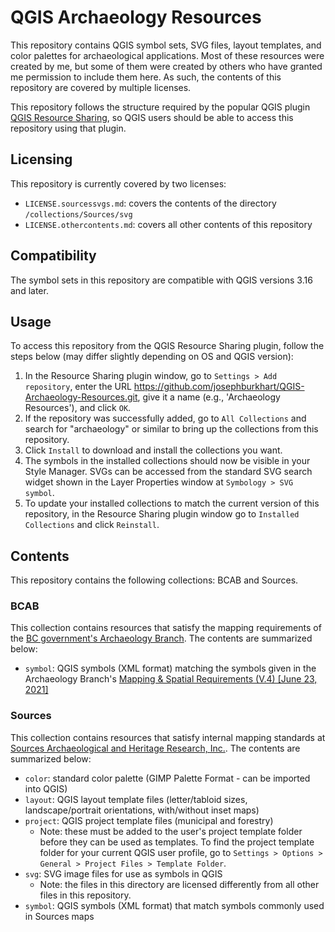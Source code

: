 # QGIS Archaeology Resources

This repository contains QGIS symbol sets, SVG files, layout templates, and color palettes for archaeological applications. Most of these resources were created by me, but some of them were created by others who have granted me permission to include them here. As such, the contents of this repository are covered by multiple licenses.

This repository follows the structure required by the popular QGIS plugin [QGIS Resource Sharing](https://plugins.qgis.org/plugins/qgis_resource_sharing/), so QGIS users should be able to access this repository using that plugin.

## Licensing
This repository is currently covered by two licenses:

- `LICENSE.sourcessvgs.md`:  covers the contents of the directory `/collections/Sources/svg`
- `LICENSE.othercontents.md`: covers all other contents of this repository

## Compatibility
The symbol sets in this repository are compatible with QGIS versions 3.16 and later.

## Usage
To access this repository from the QGIS Resource Sharing plugin, follow the steps below (may differ slightly depending on OS and QGIS version):

1. In the Resource Sharing plugin window, go to `Settings > Add repository`, enter the URL https://github.com/josephburkhart/QGIS-Archaeology-Resources.git, give it a name (e.g., 'Archaeology Resources'), and click `OK`.
2. If the repository was successfully added, go to `All Collections` and search for "archaeology" or similar to bring up the collections from this repository.
3. Click `Install` to download and install the collections you want.
4. The symbols in the installed collections should now be visible in your Style Manager. SVGs can be accessed from the standard SVG search widget shown in the Layer Properties window at `Symbology > SVG symbol`.
5. To update your installed collections to match the current version of this repository, in the Resource Sharing plugin window go to `Installed Collections` and click `Reinstall`.

## Contents
This repository contains the following collections: BCAB and Sources.

### BCAB
This collection contains resources that satisfy the mapping requirements of the [BC government's Archaeology Branch](https://www2.gov.bc.ca/gov/content/industry/natural-resource-use/archaeology). The contents are summarized below:

- `symbol`: QGIS symbols (XML format) matching the symbols given in the Archaeology Branch's [Mapping & Spatial Requirements (V.4) [June 23, 2021]](https://www2.gov.bc.ca/assets/gov/farming-natural-resources-and-industry/natural-resource-use/archaeology/forms-publications/mapping_and_spatial_requirements.pdf)

### Sources
This collection contains resources that satisfy internal mapping standards at [Sources Archaeological and Heritage Research, Inc.](www.sourcesarch.com). The contents are summarized below:

- `color`: standard color palette (GIMP Palette Format - can be imported into QGIS)
- `layout`: QGIS layout template files (letter/tabloid sizes, landscape/portrait orientations, with/without inset maps)
- `project`: QGIS project template files (municipal and forestry)
  - Note: these must be added to the user's project template folder before they can be used as templates. To find the project template folder for your current QGIS user profile, go to `Settings > Options > General > Project Files > Template Folder`.
- `svg`: SVG image files for use as symbols in QGIS
  - Note: the files in this directory are licensed differently from all other files in this repository.
- `symbol`: QGIS symbols (XML format) that match symbols commonly used in Sources maps
